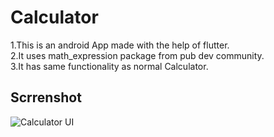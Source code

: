 # Calculator

1.This is an android App made with the help of flutter.<br />
2.It uses math_expression package from pub dev community.<br />
3.It has same functionality as normal Calculator.<br />

## Scrrenshot

![Calculator UI](https://user-images.githubusercontent.com/72760503/202916643-d9a27e08-e0b1-4152-8ab6-94b8dcdb89f4.png)
